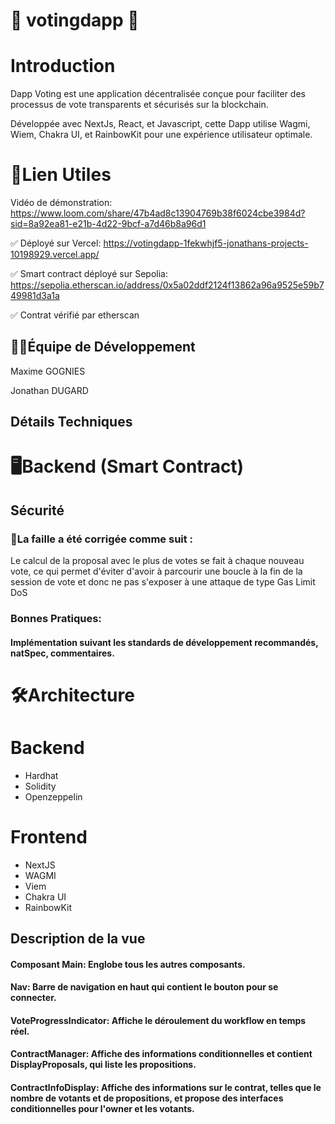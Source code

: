
# 📩 votingdapp 📩

  

# Introduction

  

Dapp Voting est une application décentralisée conçue pour faciliter des processus de vote transparents et sécurisés sur la blockchain.

 Développée avec NextJs, React, et Javascript, cette Dapp utilise Wagmi, Wiem, Chakra UI, et RainbowKit pour une expérience utilisateur optimale.

  
  

# 🔗Lien Utiles

Vidéo de démonstration: https://www.loom.com/share/47b4ad8c13904769b38f6024cbe3984d?sid=8a92ea81-e21b-4d22-9bcf-a7d46b8a96d1

  

✅ Déployé sur Vercel: https://votingdapp-1fekwhjf5-jonathans-projects-10198929.vercel.app/

✅ Smart contract déployé sur Sepolia: https://sepolia.etherscan.io/address/0x5a02ddf2124f13862a96a9525e59b749981d3a1a

✅ Contrat vérifié par etherscan 

  
  

## 👨‍💻Équipe de Développement

  

Maxime GOGNIES

 Jonathan DUGARD

  
  

## Détails Techniques

  

# 🖥️Backend (Smart Contract)

## Sécurité

### 🧨La faille a été corrigée comme suit :

Le calcul de la proposal avec le plus de votes se fait à chaque nouveau vote, ce qui permet d'éviter d'avoir à parcourir une boucle à la fin de la session de vote et donc ne pas s'exposer à une attaque de type Gas Limit DoS

### Bonnes Pratiques:

#### Implémentation suivant les standards de développement recommandés, natSpec, commentaires.


# 🛠️Architecture 

# Backend
- Hardhat
- Solidity
- Openzeppelin

# Frontend
- NextJS
- WAGMI
- Viem
- Chakra UI
- RainbowKit

## Description de la vue

#### Composant Main: Englobe tous les autres composants.

  

#### Nav: Barre de navigation en haut qui contient le bouton pour se connecter.

  

#### VoteProgressIndicator: Affiche le déroulement du workflow en temps réel.

  

#### ContractManager: Affiche des informations conditionnelles et contient DisplayProposals, qui liste les propositions.

  

#### ContractInfoDisplay: Affiche des informations sur le contrat, telles que le nombre de votants et de propositions, et propose des interfaces conditionnelles pour l'owner et les votants.
